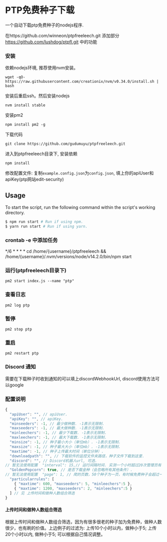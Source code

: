 # PTP免费种子下载

一个自动下载ptp免费种子的nodejs程序.

在https://github.com/winneon/ptpfreeleech.git  添加部分   https://github.com/lushdog/ptpfl.git 中的功能

### 安装

依赖nodejs环境, 推荐使用nvm安装。

`wget -qO- https://raw.githubusercontent.com/creationix/nvm/v0.34.0/install.sh | bash`

安装后重启ssh。然后安装nodejs

`nvm install stable`

安装pm2

`npm install pm2 -g`

下载代码

`git clone https://github.com/gudumuyu/ptpfreeleech.git`

进入到ptpfreeleech目录下, 安装依赖

`npm install`

修改配置文件: 复制`example.config.json`为`config.json`, 填上你的apiUser和apiKey(ptp网站edit-security)

## Usage

To start the script, run the following command within the script's working directory.

```bash
$ npm run start # Run if using npm.
$ yarn run start # Run if using yarn.
```

### crontab -e 中添加任务
*/6 * * * * cd /home/{username}/ptpfreeleech && /home/{username}/.nvm/versions/node/v14.2.0/bin/npm start


### 运行(ptpfreeleech目录下)

`pm2 start index.js --name "ptp"`

### 查看日志

`pm2 log ptp`

### 暂停

`pm2 stop ptp`

### 重启

`pm2 restart ptp`

### Discord 通知

需要在下载种子时收到通知的可以填上discordWebhookUrl, discord使用方法可以google

### 配置说明

```javascript
{
  "apiUser": "", // apiUser.
  "apiKey": "", // apiKey.
  "minseeders": -1, // 最少做种数. -1表示无限制.
  "maxseeders": -1, // 最大做种数. -1表示无限制.
  "minleechers": -1, // 最少下载数. -1表示无限制.
  "maxleechers": -1, // 最大下载数. -1表示无限制.
  "minsize": -1, // 种子最小大小（单位mb）. -1表示无限制.
  "maxsize": -1, // 种子最大大小（单位mb）. -1表示无限制.
  "maxtime": -1, // 种子上传最大时间（单位分钟）.
  "downloadpath": "", // 下载软件的监控文件夹路径，种子文件下载到这里.
  "discord": "", // Discord机器人url, 可选.
// 暂无法使用配置  "interval": 15,// 运行间隔时间. 实测一个小时超过20次管理员有可能会发私信要求调整！！，所以不要设置低于3.
  "GoldenPopcorn": true, // 是否下载金种（会忽略所有其他条件）.
// 暂无法使用配置  "page": 1, // 爬的页数，50个种子为一页，有时候免费种子会超过一页。 爬取多页会重复调用ptp的api. 实测一个小时调用超过20次管理员有可能会发私信要求调整
  "particularrules": [
    { "maxtime": 600, "maxseeders": 5, "minleechers":5 },
    { "maxtime": 1200, "maxseeders": 2, "minleechers":5 }
  ] // 见 上传时间和做种人数组合筛选
}
```

#### 上传时间和做种人数组合筛选

根据上传时间和做种人数组合筛选，因为有很多很老的种子加为免费种，做种人数很少，也有刷的价值。上边例子的过滤为: 上传10个小时以内，做种小于5; 上传20个小时以内, 做种小于5; 可以根据自己情况调整。

